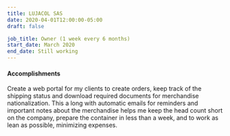 ```yaml
---
title: LUJACOL SAS
date: 2020-04-01T12:00:00-05:00
draft: false

job_title: Owner (1 week every 6 months)
start_date: March 2020
end_date: Still working
---
```


#### Accomplishments

Create a web portal for my clients to create orders, keep track of the shipping
status and download required documents for merchandise nationalization. This a
long with automatic emails for reminders and important notes about the
merchandise helps me keep the head count short on the company, prepare the
container in less than a week, and to work as lean as possible, minimizing
expenses.
